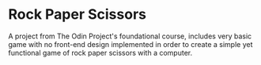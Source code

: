 # Rock Paper Scissors

A project from The Odin Project's foundational course, includes very basic game with no front-end design implemented in order to create a simple yet functional game of rock paper scissors with a computer.